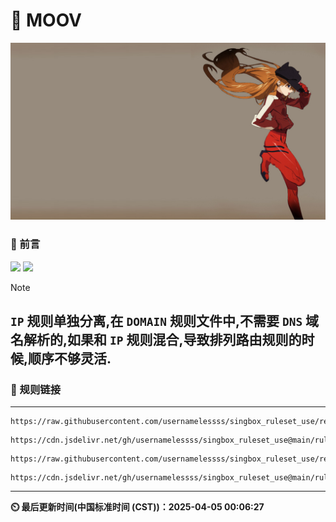 
# 🧸 MOOV
![](https://raw.githubusercontent.com/usernamelessss/picture-bed/main/images/202504042256831.jpg)
### 📣 前言
![](https://shields.io/badge/-移除重复规则-ff69b4) ![](https://shields.io/badge/-IP&nbsp;规则单独存放不与&nbsp;DOMAIN&nbsp;等混合-green)
> [!NOTE]
**`IP` 规则单独分离,在 `DOMAIN` 规则文件中,不需要 `DNS` 域名解析的,如果和 `IP` 规则混合,导致排列路由规则的时候,顺序不够灵活.**
---

###  🔗 规则链接
---

```url
https://raw.githubusercontent.com/usernamelessss/singbox_ruleset_use/refs/heads/main/rule/MOOV/MOOV_No_IP.json
```

```url
https://cdn.jsdelivr.net/gh/usernamelessss/singbox_ruleset_use@main/rule/MOOV/MOOV_No_IP.json
```

```url
https://raw.githubusercontent.com/usernamelessss/singbox_ruleset_use/refs/heads/main/rule/MOOV/MOOV_No_IP.srs
```

```url
https://cdn.jsdelivr.net/gh/usernamelessss/singbox_ruleset_use@main/rule/MOOV/MOOV_No_IP.srs
```

---
**⏲️ 最后更新时间(中国标准时间 (CST))：2025-04-05 00:06:27**